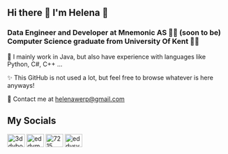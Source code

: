## Hi there 👋 I'm Helena 💭

### Data Engineer and Developer at Mnemonic AS 👩‍💻 (soon to be) Computer Science graduate from University Of Kent 👩‍🎓
🌱 I mainly work in Java, but also have experience with languages like Python, C#, C++ ...

✨ This GitHub is not used a lot, but feel free to browse whatever is here anyways! 

🥂 Contact me at helenawerp@gmail.com

## My Socials

<p align="left">
    <a href="https://instagram.com/helenawerp" target="blank"
        ><img
            align="center"
            src="https://raw.githubusercontent.com/rahuldkjain/github-profile-readme-generator/master/src/images/icons/Social/instagram.svg"
            alt="3ddyboii"
            height="30"
            width="40"
    /></a>
    <a href="https://twitter.com/helenawerp" target="blank"
        ><img
            align="center"
            src="https://raw.githubusercontent.com/rahuldkjain/github-profile-readme-generator/master/src/images/icons/Social/twitter.svg"
            alt="eddyman04"
            height="30"
            width="40"
    /></a>
    <a href="https://www.discord.com/users/HelenaWerp#1337" target="blank"
        ><img
            align="center"
            src="https://raw.githubusercontent.com/rahuldkjain/github-profile-readme-generator/master/src/images/icons/Social/discord.svg"
            alt="7215"
            height="30"
            width="40"
    /></a>
    <a href="https://www.youtube.com/c/helenawerp" target="blank"
        ><img
            align="center"
            src="https://raw.githubusercontent.com/rahuldkjain/github-profile-readme-generator/master/src/images/icons/Social/youtube.svg"
            alt="eddysynger"
            height="30"
            width="40"
    /></a>
</p>

